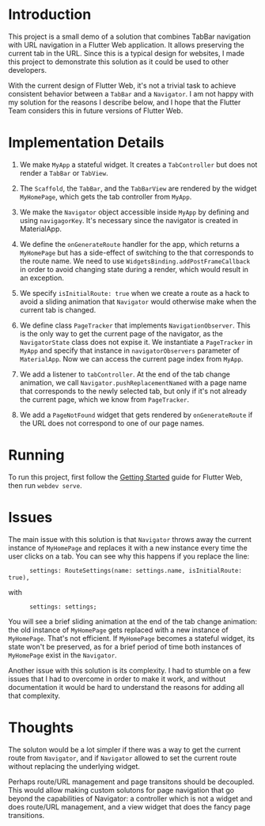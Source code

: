 # Introduction

This project is a small demo of a solution that combines TabBar navigation with URL navigation in a Flutter Web application. It allows preserving the current tab in the URL. Since this is a typical design for websites, I made this project to demonstrate this solution as it could be used to other developers. 

With the current design of Flutter Web, it's not a trivial task to achieve consistent behavior between a `TabBar` and a `Navigator`. I am not happy with my solution for the reasons I describe below, and I hope that the Flutter Team considers this in future versions of Flutter Web.

# Implementation Details

1. We make `MyApp` a stateful widget. It creates a `TabController` but does not render a `TabBar` or `TabView`. 

2. The `Scaffold`, the `TabBar`, and the `TabBarView` are rendered by the widget `MyHomePage`, which gets the tab controller from `MyApp`.

3. We make the `Navigator` object accessible inside `MyApp` by defining and using `navigagorKey`. It's necessary since the navigator is created in MaterialApp.

4. We define the `onGenerateRoute` handler for the app, which returns a `MyHomePage` but has a side-effect of switching to the that corresponds to the route name. We need to use `WidgetsBinding.addPostFrameCallback` in order to avoid changing state during a render, which would result in an exception.

5. We specify `isInitialRoute: true` when we create a route as a hack to avoid a sliding animation that `Navigator` would otherwise make when the current tab is changed.

6. We define class `PageTracker` that implements `NavigationObserver`. This is the only way to get the current page of the navigator, as the `NavigatorState` class does not expise it. We instantiate a `PageTracker` in `MyApp` and specify that instance in `navigatorObservers` parameter of `MaterialApp`. Now we can access the current page index from `MyApp`.

7. We add a listener to `tabController`. At the end of the tab change animation, we call `Navigator.pushReplacementNamed` with a page name that corresponds to the newly selected tab, but only if it's not already the current page, which we know from `PageTracker`. 

8. We add a `PageNotFound` widget that gets rendered by `onGenerateRoute` if the URL does not correspond to one of our page names.

# Running

To run this project, first follow the [Getting Started](https://github.com/flutter/flutter_web) guide for Flutter Web, then run `webdev serve`.

# Issues

The main issue with this solution is that `Navigator` throws away the current instance of `MyHomePage` and replaces it with a new instance every time the user clicks on a tab. You can see why this happens if you replace the line: 
```
      settings: RouteSettings(name: settings.name, isInitialRoute: true),
```
with
```
      settings: settings;
```
You will see a brief sliding animation at the end of the tab change animation: the old instance of `MyHomePage` gets replaced with a new instance of `MyHomePage`. That's not efficient. If `MyHomePage` becomes a stateful widget, its state won't be preserved, as for a brief period of time both instances of `MyHomePage` exist in the `Navigator`. 

Another issue with this solution is its complexity. I had to stumble on a few issues that I had to overcome in order to make it work, and without documentation it would be hard to understand the reasons for adding all that complexity. 

# Thoughts

The soluton would be a lot simpler if there was a way to get the current route from `Navigator`, and if `Navigator` allowed to set the current route without replacing the underlying widget. 

Perhaps route/URL management and page transitons should be decoupled. This would allow making custom solutons for page navigation that go beyond the capabilities of Navigator: a controller which is not a widget and does route/URL management, and a view widget that does the fancy page transitions.
